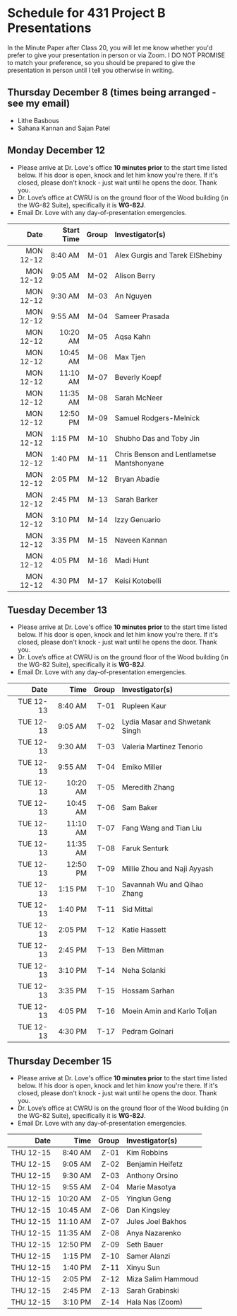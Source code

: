 # Schedule for 431 Project B Presentations

In the Minute Paper after Class 20, you will let me know whether you'd prefer to give your presentation in person or via Zoom. I DO NOT PROMISE to match your preference, so you should be prepared to give the presentation in person until I tell you otherwise in writing.

## Thursday December 8 (times being arranged - see my email)

- Lithe Basbous
- Sahana Kannan and Sajan Patel

## Monday December 12

- Please arrive at Dr. Love's office **10 minutes prior** to the start time listed below. If his door is open, knock and let him know you're there. If it's closed, please don't knock - just wait until he opens the door. Thank you.
- Dr. Love’s office at CWRU is on the ground floor of the Wood building (in the WG-82 Suite), specifically it is **WG-82J**.
- Email Dr. Love with any day-of-presentation emergencies.

Date | Start Time | Group | Investigator(s)
----: | ----: | ----: | :------------------------------
MON 12-12 | 8:40 AM | M-01 | Alex Gurgis and Tarek ElShebiny
MON 12-12 | 9:05 AM | M-02 | Alison Berry
MON 12-12 | 9:30 AM | M-03 | An Nguyen
MON 12-12 | 9:55 AM | M-04 | Sameer Prasada
MON 12-12 | 10:20 AM | M-05 | Aqsa Kahn
MON 12-12 | 10:45 AM | M-06 | Max Tjen
MON 12-12 | 11:10 AM | M-07 | Beverly Koepf
MON 12-12 | 11:35 AM | M-08 | Sarah McNeer
MON 12-12 | 12:50 PM | M-09 | Samuel Rodgers-Melnick
MON 12-12 | 1:15 PM | M-10 | Shubho Das and Toby Jin
MON 12-12 | 1:40 PM | M-11 | Chris Benson and Lentlametse Mantshonyane
MON 12-12 | 2:05 PM | M-12 | Bryan Abadie
MON 12-12 | 2:45 PM | M-13 | Sarah Barker
MON 12-12 | 3:10 PM | M-14 | Izzy Genuario
MON 12-12 | 3:35 PM | M-15 | Naveen Kannan
MON 12-12 | 4:05 PM | M-16 | Madi Hunt
MON 12-12 | 4:30 PM | M-17 | Keisi Kotobelli

## Tuesday December 13

- Please arrive at Dr. Love's office **10 minutes prior** to the start time listed below. If his door is open, knock and let him know you're there. If it's closed, please don't knock - just wait until he opens the door. Thank you.
- Dr. Love’s office at CWRU is on the ground floor of the Wood building (in the WG-82 Suite), specifically it is **WG-82J**.
- Email Dr. Love with any day-of-presentation emergencies.

Date | Time | Group | Investigator(s)
----: | ----: | ----: | :------------------------------
TUE 12-13 | 8:40 AM | T-01 | Rupleen Kaur
TUE 12-13 | 9:05 AM | T-02 | Lydia Masar and Shwetank Singh
TUE 12-13 | 9:30 AM | T-03 | Valeria Martinez Tenorio
TUE 12-13 | 9:55 AM | T-04 | Emiko Miller
TUE 12-13 | 10:20 AM | T-05 | Meredith Zhang
TUE 12-13 | 10:45 AM | T-06 | Sam Baker
TUE 12-13 | 11:10 AM | T-07 | Fang Wang and Tian Liu
TUE 12-13 | 11:35 AM | T-08 | Faruk Senturk
TUE 12-13 | 12:50 PM | T-09 | Millie Zhou and Naji Ayyash
TUE 12-13 | 1:15 PM | T-10 | Savannah Wu and Qihao Zhang
TUE 12-13 | 1:40 PM | T-11 | Sid Mittal
TUE 12-13 | 2:05 PM | T-12 | Katie Hassett
TUE 12-13 | 2:45 PM | T-13 | Ben Mittman
TUE 12-13 | 3:10 PM | T-14 | Neha Solanki
TUE 12-13 | 3:35 PM | T-15 | Hossam Sarhan
TUE 12-13 | 4:05 PM | T-16 | Moein Amin and Karlo Toljan
TUE 12-13 | 4:30 PM | T-17 | Pedram Golnari

## Thursday December 15

- Please arrive at Dr. Love's office **10 minutes prior** to the start time listed below. If his door is open, knock and let him know you're there. If it's closed, please don't knock - just wait until he opens the door. Thank you.
- Dr. Love’s office at CWRU is on the ground floor of the Wood building (in the WG-82 Suite), specifically it is **WG-82J**.
- Email Dr. Love with any day-of-presentation emergencies.

Date | Time | Group | Investigator(s)
----: | ----: | ----: | :------------------------------
THU 12-15 | 8:40 AM | Z-01 | Kim Robbins
THU 12-15 | 9:05 AM | Z-02 | Benjamin Heifetz
THU 12-15 | 9:30 AM | Z-03 | Anthony Orsino
THU 12-15 | 9:55 AM | Z-04 | Marie Masotya
THU 12-15 | 10:20 AM | Z-05 | Yinglun Geng
THU 12-15 | 10:45 AM | Z-06 | Dan Kingsley
THU 12-15 | 11:10 AM | Z-07 | Jules Joel Bakhos
THU 12-15 | 11:35 AM | Z-08 | Anya Nazarenko
THU 12-15 | 12:50 PM | Z-09 | Seth Bauer
THU 12-15 | 1:15 PM | Z-10 | Samer Alanzi
THU 12-15 | 1:40 PM | Z-11 | Xinyu Sun
THU 12-15 | 2:05 PM | Z-12 | Miza Salim Hammoud
THU 12-15 | 2:45 PM | Z-13 | Sarah Grabinski
THU 12-15 | 3:10 PM | Z-14 | Hala Nas (Zoom)

